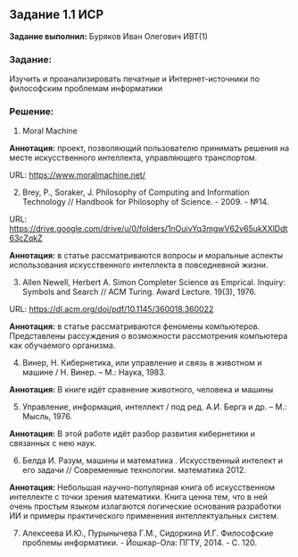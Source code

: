 ## Задание 1.1 ИСР

**Задание выполнил:** Буряков Иван Олегович ИВТ(1)

### Задание: 
Изучить и проанализировать печатные и Интернет-источники по философским проблемам информатики

### Решение:

1. Moral Machine

**Аннотация:** проект, позволяющий пользователю принимать решения на месте искусственного интеллекта, управляющего транспортом.

URL: https://www.moralmachine.net/

2.	Brey, P., Soraker, J. Philosophy of Computing and Information Technology // Handbook for Philosophy of Science. - 2009. - №14.

URL: https://drive.google.com/drive/u/0/folders/1nOuivYq3mgwV62v65ukXXlDdt63cZqkZ 

**Аннотация:** в статье рассматриваются вопросы и моральные аспекты использования искусственного интеллекта в повседневной жизни.

3.	Allen Newell, Herbert A. Simon Completer Science as Emprical. Inquiry: Symbols and Search // ACM Turing. Award Lecture. 19(3), 1976. 

URL: https://dl.acm.org/doi/pdf/10.1145/360018.360022 

**Аннотация:** в статье рассматриваются феномены компьютеров. Представлены рассуждения о возможности рассмотрения компьютера как обучаемого организма.

4.	Винер, Н. Кибернетика, или управление и связь в животном и машине / Н. Винер. – М.: Наука, 1983.

**Аннотация:** В книге идёт сравнение животного, человека и машины

5.	Управление, информация, интеллект / под ред. А.И. Берга и др. – М.: Мысль, 1976.

**Аннотация:** В этой работе идёт разбор развития кибернетики и связанных с нею наук.

6.	Белда И. Разум, машины и математика . Искусственный интелект и его задачи // Современные технологии. математика 2012.

**Аннотация:** Небольшая научно-популярная книга об искусственном интеллекте с точки зрения математики. Книга ценна тем, что в ней очень простым языком излагаются логические основания разработки ИИ и примеры практического применения интеллектуальных систем.

7.	Алексеева И.Ю., Пурынычева Г.М., Сидоркина И.Г. Философские проблемы информатики. - Йошкар-Ола: ПГТУ, 2014. - С. 120.

